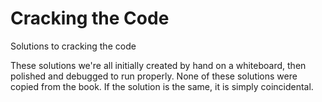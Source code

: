 # Cracking the Code
Solutions to cracking the code

These solutions we're all initially created by hand on a whiteboard, then polished and debugged to run properly.
None of these solutions were copied from the book. If the solution is the same, it is simply coincidental.
